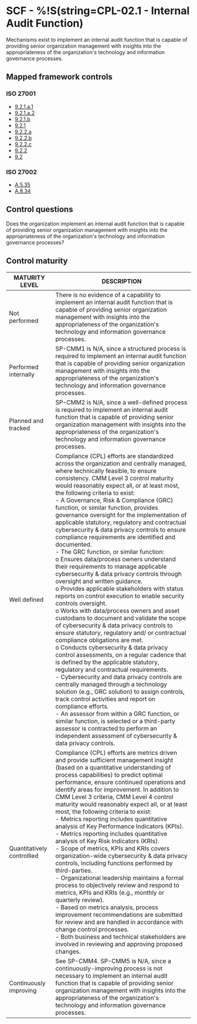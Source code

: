 # SCF - %!S(string=CPL-02.1 - Internal Audit Function)
Mechanisms exist to implement an internal audit function that is capable of providing senior organization management with insights into the appropriateness of the organization's technology and information governance processes.
## Mapped framework controls
### ISO 27001
- [9.2.1.a.1](../iso27001/9.md#921a1)
- [9.2.1.a.2](../iso27001/9.md#921a2)
- [9.2.1.b](../iso27001/9.md#921b)
- [9.2.1](../iso27001/9.md#921)
- [9.2.2.a](../iso27001/9.md#922a)
- [9.2.2.b](../iso27001/9.md#922b)
- [9.2.2.c](../iso27001/9.md#922c)
- [9.2.2](../iso27001/9.md#922)
- [9.2](../iso27001/9.md#92)
### ISO 27002
- [A.5.35](../iso27002/a-5.md#a535)
- [A.8.34](../iso27002/a-8.md#a834)
## Control questions
Does the organization implement an internal audit function that is capable of providing senior organization management with insights into the appropriateness of the organization's technology and information governance processes?
## Control maturity
|       MATURITY LEVEL       |                                                                                                                                                                                                                                                                                                                                                                                                                                                                                                                                                                                                                                                                                                                                                                                                                                            DESCRIPTION                                                                                                                                                                                                                                                                                                                                                                                                                                                                                                                                                                                                                                                                                                                                                                                                                                            |
|----------------------------|---------------------------------------------------------------------------------------------------------------------------------------------------------------------------------------------------------------------------------------------------------------------------------------------------------------------------------------------------------------------------------------------------------------------------------------------------------------------------------------------------------------------------------------------------------------------------------------------------------------------------------------------------------------------------------------------------------------------------------------------------------------------------------------------------------------------------------------------------------------------------------------------------------------------------------------------------------------------------------------------------------------------------------------------------------------------------------------------------------------------------------------------------------------------------------------------------------------------------------------------------------------------------------------------------------------------------------------------------------------------------------------------------------------------------------------------------------------------------------------------------------------------------------------------------------------------------------------------------------------------------------------------------------------------------------------------------|
| Not performed              | There is no evidence of a capability to implement an internal audit function that is capable of providing senior organization management with insights into the appropriateness of the organization's technology and information governance processes.                                                                                                                                                                                                                                                                                                                                                                                                                                                                                                                                                                                                                                                                                                                                                                                                                                                                                                                                                                                                                                                                                                                                                                                                                                                                                                                                                                                                                                            |
| Performed internally       | SP-CMM1 is N/A, since a structured process is required to implement an internal audit function that is capable of providing senior organization management with insights into the appropriateness of the organization's technology and information governance processes.                                                                                                                                                                                                                                                                                                                                                                                                                                                                                                                                                                                                                                                                                                                                                                                                                                                                                                                                                                                                                                                                                                                                                                                                                                                                                                                                                                                                                          |
| Planned and tracked        | SP-CMM2 is N/A, since a well-defined process is required to implement an internal audit function that is capable of providing senior organization management with insights into the appropriateness of the organization's technology and information governance processes.                                                                                                                                                                                                                                                                                                                                                                                                                                                                                                                                                                                                                                                                                                                                                                                                                                                                                                                                                                                                                                                                                                                                                                                                                                                                                                                                                                                                                        |
| Well defined               | Compliance (CPL) efforts are standardized across the organization and centrally managed, where technically feasible, to ensure consistency. CMM Level 3 control maturity would reasonably expect all, or at least most, the following criteria to exist:<br>- A Governance, Risk & Compliance (GRC) function, or similar function, provides governance oversight for the implementation of applicable statutory, regulatory and contractual cybersecurity & data privacy controls to ensure compliance requirements are identified and documented.<br>- The GRC function, or similar function:<br>o	Ensures data/process owners understand their requirements to manage applicable cybersecurity & data privacy controls through oversight and written guidance. <br>o	Provides applicable stakeholders with status reports on control execution to enable security controls oversight.<br>o	Works with data/process owners and asset custodians to document and validate the scope of cybersecurity & data privacy controls to ensure statutory, regulatory and/ or contractual compliance obligations are met.<br>o	Conducts cybersecurity & data privacy control assessments, on a regular cadence that is defined by the applicable statutory, regulatory and contractual requirements.<br>- Cybersecurity and data privacy controls are centrally managed through a technology solution (e.g., GRC solution) to assign controls, track control activities and report on compliance efforts.<br>- An assessor from within a GRC function, or similar function, is selected or a third-party assessor is contracted to perform an independent assessment of cybersecurity & data privacy controls. |
| Quantitatively controllled | Compliance (CPL) efforts are metrics driven and provide sufficient management insight (based on a quantitative understanding of process capabilities) to predict optimal performance, ensure continued operations and identify areas for improvement. In addition to CMM Level 3 criteria, CMM Level 4 control maturity would reasonably expect all, or at least most, the following criteria to exist:<br>- 	Metrics reporting includes quantitative analysis of Key Performance Indicators (KPIs).<br>- 	Metrics reporting includes quantitative analysis of Key Risk Indicators (KRIs).<br>- 	Scope of metrics, KPIs and KRIs covers organization-wide cybersecurity & data privacy controls, including functions performed by third-parties.<br>- 	Organizational leadership maintains a formal process to objectively review and respond to metrics, KPIs and KRIs (e.g., monthly or quarterly review).<br>- 	Based on metrics analysis, process improvement recommendations are submitted for review and are handled in accordance with change control processes.<br>- 	Both business and technical stakeholders are involved in reviewing and approving proposed changes.                                                                                                                                                                                                                                                                                                                                                                                                                                                                                                                        |
| Continuously improving     | See SP-CMM4. SP-CMM5 is N/A, since a continuously-improving process is not necessary to implement an internal audit function that is capable of providing senior organization management with insights into the appropriateness of the organization's technology and information governance processes.                                                                                                                                                                                                                                                                                                                                                                                                                                                                                                                                                                                                                                                                                                                                                                                                                                                                                                                                                                                                                                                                                                                                                                                                                                                                                                                                                                                            |
